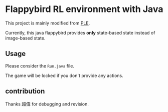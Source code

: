 # Flappybird RL environment with Java

This project is mainly modified from [PLE](https://github.com/ntasfi/PyGame-Learning-Environment).

Currently, this java flappybird provides <b>only</b> state-based state instead of image-based state.

## Usage

Please consider the `Run.java` file.

The game will be locked if you don't provide any actions.

## contribution

Thanks 超偉 for debugging and revision. 
